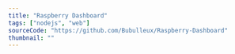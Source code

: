 ```yaml
---
title: "Raspberry Dashboard"
tags: ["nodejs", "web"]
sourceCode: "https://github.com/Bubulleux/Raspberry-Dashboard"
thumbnail: ""
---
```


# 
